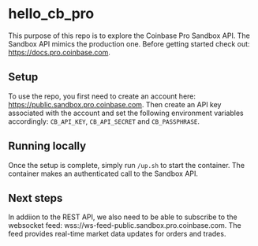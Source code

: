 # hello_cb_pro

This purpose of this repo is to explore the Coinbase Pro Sandbox API.
The Sandbox API mimics the production one.
Before getting started check out: https://docs.pro.coinbase.com.

## Setup

To use the repo, you first need to create an account here: https://public.sandbox.pro.coinbase.com.
Then create an API key associated with the account and set the following environment variables accordingly:
```CB_API_KEY```, ```CB_API_SECRET``` and ```CB_PASSPHRASE```.

## Running locally

Once the setup is complete, simply run ```/up.sh``` to start the container.
The container makes an authenticated call to the Sandbox API.

## Next steps

In addiion to the REST API, we also need to be able to subscribe to the websocket feed: wss://ws-feed-public.sandbox.pro.coinbase.com.
The feed provides real-time market data updates for orders and trades.
